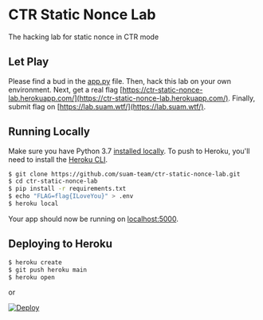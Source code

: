 # CTR Static Nonce Lab

The hacking lab for static nonce in CTR mode

## Let Play

Please find a bud in the [app.py](/app.py) file. Then, hack this lab on your own environment. Next, get a real flag [https://ctr-static-nonce-lab.herokuapp.com/](https://ctr-static-nonce-lab.herokuapp.com/). Finally, submit flag on [https://lab.suam.wtf/](https://lab.suam.wtf/).

## Running Locally

Make sure you have Python 3.7 [installed locally](http://install.python-guide.org). To push to Heroku, you'll need to install the [Heroku CLI](https://devcenter.heroku.com/articles/heroku-cli).

```sh
$ git clone https://github.com/suam-team/ctr-static-nonce-lab.git
$ cd ctr-static-nonce-lab
$ pip install -r requirements.txt
$ echo "FLAG=flag{ILoveYou}" > .env
$ heroku local
```

Your app should now be running on [localhost:5000](http://localhost:5000/).

## Deploying to Heroku

```sh
$ heroku create
$ git push heroku main
$ heroku open
```
or

[![Deploy](https://www.herokucdn.com/deploy/button.svg)](https://heroku.com/deploy)
